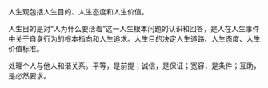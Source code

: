 人生观包括人生目的、人生态度和人生价值。 

人生目的是对“人为什么要活着”这一人生根本问题的认识和回答，是人在人生事件中关于自身行为的根本指向和人生追求。人生目的决定人生道路、人生态度、人生价值标准。 

处理个人与他人和谐关系。平等，是前提；诚信，是保证；宽容，是条件；互助，是必然要求。 